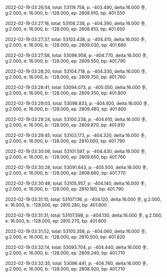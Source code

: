 2022-02-19 03:26:54, total: 53119.758, p: -403.490, delta:16.000 手, g:2.000, e: 16.000, b: -128.000, ep: 2808.910, bp: 401.550

2022-02-19 03:27:16, total: 53108.238, p: -404.390, delta:16.000 手, g:2.000, e: 16.000, b: -128.000, ep: 2808.810, bp: 401.650

2022-02-19 03:27:37, total: 53103.438, p: -404.410, delta:16.000 手, g:2.000, e: 16.000, b: -128.000, ep: 2809.030, bp: 401.680

2022-02-19 03:27:58, total: 53098.958, p: -404.770, delta:16.000 手, g:2.000, e: 16.000, b: -128.000, ep: 2809.550, bp: 401.790

2022-02-19 03:28:20, total: 53104.718, p: -404.330, delta:16.000 手, g:2.000, e: 16.000, b: -128.000, ep: 2809.750, bp: 401.760

2022-02-19 03:28:41, total: 53094.073, p: -405.050, delta:16.000 手, g:2.000, e: 16.000, b: -128.000, ep: 2809.350, bp: 401.800

2022-02-19 03:29:03, total: 53098.833, p: -404.920, delta:16.000 手, g:2.000, e: 16.000, b: -128.000, ep: 2809.480, bp: 401.800

2022-02-19 03:29:24, total: 53100.238, p: -404.610, delta:16.000 手, g:2.000, e: 16.000, b: -128.000, ep: 2809.870, bp: 401.810

2022-02-19 03:29:45, total: 53103.173, p: -404.320, delta:16.000 手, g:2.000, e: 16.000, b: -128.000, ep: 2810.000, bp: 401.790

2022-02-19 03:30:06, total: 53101.597, p: -404.430, delta:16.000 手, g:2.000, e: 16.000, b: -128.000, ep: 2809.650, bp: 401.760

2022-02-19 03:30:28, total: 53091.643, p: -405.500, delta:16.000 手, g:2.000, e: 16.000, b: -128.000, ep: 2808.660, bp: 401.770

2022-02-19 03:30:48, total: 53105.957, p: -404.140, delta:16.000 手, g:2.000, e: 16.000, b: -128.000, ep: 2810.180, bp: 401.790

2022-02-19 03:31:10, total: 53107.136, p: -404.120, delta:16.000 手, g:2.000, e: 16.000, b: -128.000, ep: 2810.280, bp: 401.800

2022-02-19 03:31:31, total: 53107.598, p: -404.130, delta:16.000 手, g:2.000, e: 16.000, b: -128.000, ep: 2810.270, bp: 401.800

2022-02-19 03:31:52, total: 53105.358, p: -404.060, delta:16.000 手, g:2.000, e: 16.000, b: -128.000, ep: 2810.500, bp: 401.820

2022-02-19 03:32:14, total: 53093.704, p: -404.440, delta:16.000 手, g:2.000, e: 16.000, b: -128.000, ep: 2809.240, bp: 401.710

2022-02-19 03:32:35, total: 53096.441, p: -404.760, delta:16.000 手, g:2.000, e: 16.000, b: -128.000, ep: 2808.920, bp: 401.710